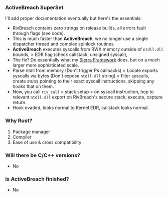 ### ActiveBreach SuperSet

I'll add proper documentation eventually but here's the essentials:

* RivBreach contains zero strings on release builds, all errors fault through flags (see code).
* This is much faster than **ActiveBreach**, we no longer use a single dispatcher thread and complex spinlock routines.
* **ActiveBreach** executes syscalls from RWX memory outside of `ntdll.dll` bounds, > EDR flag (check callstack, unsigned syscall),
* The fix? Do essentially what my [Sierra Framework](https://github.com/dutchpsycho/Sierra-Hooking-Framework) does, but on a much larger more sophisticated scale.
* Parse ntdll from memory (Don't trigger Ps callbacks) > Locate exports syscalls via bytes (Don't expose `ntdll.dll` string) > filter syscalls, create stubs pointing to their exact syscall instructions, skipping any hooks that on them.
* Now, you call `riv_call` > stack setup > on syscall instruction, hop to relevant `ntdll.dll` export on RivBreach's secure stack, execute, capture return.
* Hook evaded, looks normal to Kernel EDR, callstack looks normal.

### Why Rust?

1. Package manager
2. Compiler
3. Ease of use & cross compatibility

### Will there be C/C++ versions?
- No

### Is ActiveBreach finished?
- No
